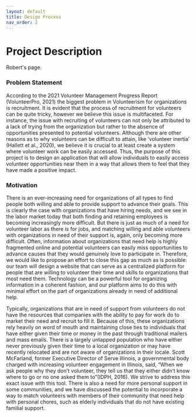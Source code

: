 ```yaml
---
layout: default
title: Design Process
nav_order: 2
---
```


# Project Description

Robert's page.

### Problem Statement

  According to the 2021 Volunteer Management Progress Report (VolunteerPro, 2021) the biggest problem in Volunteerism for organizations is recruitment. It is evident that the process of recruitment for volunteers can be quite tricky, however we believe this issue is multifaceted. For instance, the issue with recruiting of volunteers can not only be attributed to a lack of trying from the organization but rather to the absence of opportunities presented to potential volunteers. Although there are other reasons as to why volunteers can be difficult to attain, like ‘volunteer inertia’ (Hallett et al., 2020), we believe it is crucial to at least create a system where volunteer work can be easily accessed. Thus, the purpose of this project is to design an application that will allow individuals to easily access volunteer opportunities near them in a way that allows them to feel that they have made a positive impact.     

### Motivation

  There is an ever-increasing need for organizations of all types to find people both willing and able to provide support to advance their goals. This is clearly the case with organizations that have hiring needs, and we see in the labor market today that both finding and retaining employees is becoming increasingly more difficult. But there is just as much of a need for volunteer labor as there is for jobs, and matching willing and able volunteers with organizations in need of their support is, again, only becoming more difficult. Often, information about organizations that need help is highly fragmented online and potential volunteers can easily miss opportunities to advance causes that they would genuinely love to participate in. Therefore, we would like to propose an effort to close this gap as much as is possible: our team will design a website that can serve as a centralized platform for people that are willing to volunteer their time and skills to organizations that most need them. Technology can be a powerful tool for organizing information in a coherent fashion, and our platform aims to do this with minimal effort on the part of organizations already in need of additional help.

  Typically, organizations that are in need of support from volunteers do not have the resources that companies with the ability to pay for work do to market their need and recruit to fill it. Because of this, these organizations rely heavily on word of mouth and maintaining close ties to individuals that have either given their time or money in the past through traditional mailers and mass emails. There is a largely untapped population who have either never previously given their time to a local organization or may have recently relocated and are not aware of organizations in their locale. Scott McFarland, former Executive Director of Serve Illinois, a governmental body charged with increasing volunteer engagement in Illinois, said, “When we ask people why they don’t volunteer, they tell us that they either didn’t know where to go or no one asked them to”(IDPH, 2016). We strive to address this exact issue with this tool. There is also a need for more personal support in some communities, and we have discussed the potential to incorporate a way to match volunteers with members of their community that need help with personal chores, such as elderly individuals that do not have existing familial support. 
